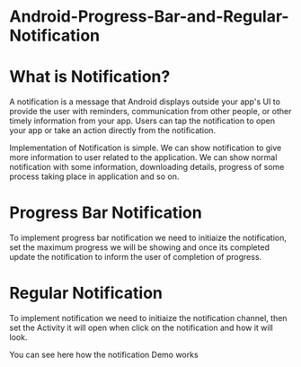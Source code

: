 # Android-Progress-Bar-and-Regular-Notification

# What is Notification?
A notification is a message that Android displays outside your app's UI to provide the user with reminders, communication from other people, or other timely information from your app. Users can tap the notification to open your app or take an action directly from the notification.


Implementation of Notification is simple. We can show notification to give more information to user related to the application. We can show normal notification with some information, downloading details, progress of some process taking place in application and so on. 

# Progress Bar Notification 

To implement progress bar notification we need to initiaize the notification, set the maximum progress we will be showing and once its completed update the notification to inform the user of completion of progress. 



# Regular Notification

To implement notification we need to initiaize the notification channel, then set the Activity it will open when click on the notification and how it will look.


You can see here how the notification Demo works


